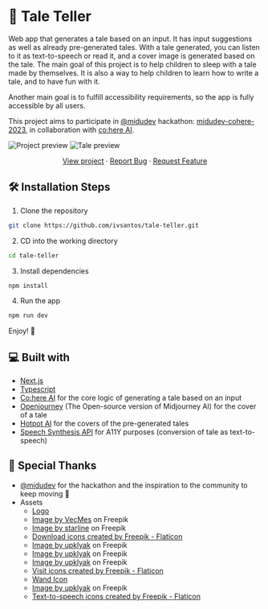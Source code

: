 # 📙 Tale Teller

Web app that generates a tale based on an input. It has input suggestions as well as already pre-generated tales. With a tale generated, you can listen to it as text-to-speech or read it, and a cover image is generated based on the tale.
The main goal of this project is to help children to sleep with a tale made by themselves. It is also a way to help children to learn how to write a tale, and to have fun with it.

Another main goal is to fulfill accessibility requirements, so the app is fully accessible by all users.

This project aims to participate in [@midudev](https://www.github.com/midudev) hackathon: [midudev-cohere-2023](https://github.com/topics/midudev-cohere-2023), in collaboration with [co:here AI](https://cohere.ai/).


![Project preview](https://user-images.githubusercontent.com/18705658/216736891-12445624-f26b-49a5-8f3c-cc7baaaf351d.png)
![Tale preview](https://user-images.githubusercontent.com/18705658/216737863-be262d74-7b9e-4040-9824-aab735ed81f0.png)

<p align="center">
<a href="https://tale-teller.vercel.app/" target="blank">View project</a>
·
<a href="https://github.com/ivsantos/tale-teller/issues/new/choose">Report Bug</a>
·
<a href="https://github.com/ivsantos/tale-teller/issues/new/choose">Request Feature</a>
</p>


## 🛠️ Installation Steps
1. Clone the repository

```bash
git clone https://github.com/ivsantos/tale-teller.git
```

2. CD into the working directory

```bash
cd tale-teller
```

3. Install dependencies

```bash
npm install
```

4. Run the app

```bash
npm run dev
```

Enjoy! 🎉


## 💻 Built with
- [Next.js](https://nextjs.org/)
- [Typescript](https://www.typescriptlang.org/)
- [Co:here AI]((https://cohere.ai/)) for the core logic of generating a tale based on an input
- [Openjourney](https://huggingface.co/prompthero/openjourney) (The Open-source version of Midjourney AI) for the cover of a tale
- [Hotpot AI](https://hotpot.ai/) for the covers of the pre-generated tales
- [Speech Synthesis API](https://developer.mozilla.org/en-US/docs/Web/API/SpeechSynthesis) for A11Y purposes (conversion of tale as text-to-speech)


## 🙇 Special Thanks
- [@midudev](https://www.github.com/midudev) for the hackathon and the inspiration to the community to keep moving 👋
- Assets
  - [Logo](https://logo.com/)
  - <a href="https://www.freepik.com/free-vector/watercolour-background-with-leaves_15206958.htm#query=paper%20texture&position=1&from_view=search&track=sph">Image by VecMes</a> on Freepik
  - <a href="https://www.freepik.com/free-vector/moon-clouds-stars-purple-background-design_10016771.htm#query=moon&position=49&from_view=search&track=sph#position=49&query=moon">Image by starline</a> on Freepik
  - <a href="https://www.flaticon.com/free-icons/download" title="download icons">Download icons created by Freepik - Flaticon</a>
  - <a href="https://www.freepik.com/free-vector/medieval-castle-tavern-room-with-stone-walls_32665649.htm#query=tavern%20orcs&position=1&from_view=search&track=ais">Image by upklyak</a> on Freepik
  - <a href="https://www.freepik.com/free-photo/yellow-stars-dark-blue-background_5584965.htm#query=5584965&position=0&from_view=search&track=ais">Image by upklyak</a> on Freepik
  - <a href="https://www.freepik.com/free-vector/cute-cat-playing-with-butterfly-home-terrace_29086828.htm#query=cute%20cat%20butterfly&position=4&from_view=author">Image by upklyak</a> on Freepik
  - <a href="https://www.flaticon.com/free-icons/visit" title="visit icons">Visit icons created by Freepik - Flaticon</a>
  - <a href="http://clipart-library.com/clipart/1789833.htm" title="Wand">Wand Icon</a>
  - <a href="https://www.freepik.com/free-vector/pink-magic-castle-princess-fairy-palace-mountains-with-rocky-road-lead-gates-with-flying-turrets-air-balloons-sky-fantasy-fortress-medieval-architecture-cartoon-illustration_10308135.htm#query=fairy%20tale&position=0&from_view=search&track=sph">Image by upklyak</a> on Freepik
  - <a href="https://www.flaticon.com/free-icons/text-to-speech" title="text-to-speech icons">Text-to-speech icons created by Freepik - Flaticon</a>